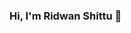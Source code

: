 ### Hi, I'm Ridwan Shittu 👋

<!--
**ridwanshittu/ridwanshittu** is a ✨ _special_ ✨ repository because its `README.md` (this file) appears on your GitHub profile.

Here are some ideas to get you started:

- 🔭 I am a Global Change Ecology researcher and data scientist. My research foccuses on developing global, regional and local models for areas at risk of mosquito borne diseases.
- 🌱 I’m currently learning ...
- 👯 I’m looking to collaborate on ...
- 🤔 I’m looking for help with ...
- 💬 Ask me about ...
- 📫 How to reach me: ...
- 😄 Pronouns: ...
- ⚡ Fun fact: ...
-->
